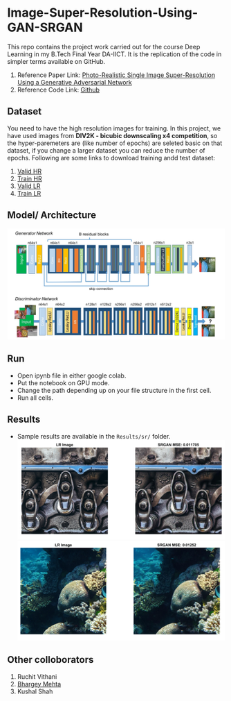 # Image-Super-Resolution-Using-GAN-SRGAN
This repo contains the project work carried out for the course Deep Learning in my B.Tech Final Year DA-IICT. It is the replication of the code in simpler terms available on GitHub. 

1. Reference Paper Link: [Photo-Realistic Single Image Super-Resolution Using a Generative Adversarial Network](https://arxiv.org/pdf/1609.04802.pdf)
2. Reference Code Link: [Github](https://github.com/leftthomas/SRGAN)

## Dataset
You need to have the high resolution images for training. In this project, we have used images from **DIV2K - bicubic downscaling x4 competition**, so the hyper-paremeters are (like number of epochs) are seleted basic on that dataset, if you change a larger dataset you can reduce the number of epochs. Following are some links to download training andd test dataset:
1. [Valid HR](https://data.vision.ee.ethz.ch/cvl/DIV2K/validation_release/DIV2K_valid_HR.zip)
2. [Train HR](https://data.vision.ee.ethz.ch/cvl/DIV2K/DIV2K_train_HR.zip)
3. [Valid LR](https://data.vision.ee.ethz.ch/cvl/DIV2K/DIV2K_valid_LR_bicubic_X4.zip)
4. [Train LR](https://data.vision.ee.ethz.ch/cvl/DIV2K/DIV2K_train_LR_bicubic_X4.zip)

## Model/ Architecture 
![](Results/model.jpeg)

## Run
* Open ipynb file in either google colab. 
* Put the notebook on GPU mode. 
* Change the path depending up on your file structure in the first cell.  
* Run all cells.

## Results
* Sample results are available in the `Results/sr/` folder.
![](Results/rr2.png)
![](Results/rr3.png)

## Other colloborators 
1. Ruchit Vithani
2. [Bhargey Mehta](https://github.com/bhargeymehta)
3. Kushal Shah

